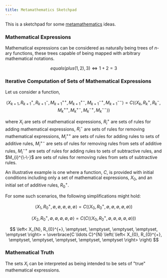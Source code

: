 ```yaml
---
title: Metamathematics Sketchpad
---
```


This is a sketchpad for some [metamathematics](https://en.wikipedia.org/wiki/Metamathematics) ideas.

### Mathematical Expressions

Mathematical expressions can be considered as naturally being trees of $n$-ary functions, these trees capable of being mapped with arbitrary mathematical notations.

$$ equals(plus(1, 2), 3) \Leftrightarrow 1 + 2 = 3 $$

### Iterative Computation of Sets of Mathematical Expressions

Let us consider a function,

$$ \left< X_{k+1}, R_{k+1}^{+}, R_{k+1}^{-}, M_{k+1}^{++}, M_{k+1}^{+-}, M_{k+1}^{-+}, M_{k+1}^{--} \right> = C \left( \left< X_{k}, R_{k}^{+}, R_{k}^{-}, M_{k}^{++}, M_{k}^{+-}, M_{k}^{-+}, M_{k}^{--} \right> \right) $$

where $X_{i}$ are sets of mathematical expressions, $R_{i}^{+}$ are sets of rules for adding mathematical expressions, $R_{i}^{-}$ are sets of rules for removing mathematical expressions, $M_{i}^{++}$ are sets of rules for adding rules to sets of additive rules, $M_{i}^{+-}$ are sets of rules for removing rules from sets of additive rules, $M_{i}^{-+}$ are sets of rules for adding rules to sets of subtractive rules, and $M_{i}^{\-\-}$ are sets of rules for removing rules from sets of subtractive rules.

An illustrative example is one where a function, $C$, is provided with initial conditions including only a set of mathematical expressions, $X_{0}$, and an initial set of additive rules, $R_{0}^{+}$.

For some such scenarios, the following simplifications might hold:

$$ \left< X_{1}, R_{0}^{+}, \emptyset, \emptyset, \emptyset, \emptyset, \emptyset \right> = C \left( \left< X_{0}, R_{0}^{+}, \emptyset, \emptyset, \emptyset, \emptyset, \emptyset \right> \right) $$

$$ \left< X_{2}, R_{0}^{+}, \emptyset, \emptyset, \emptyset, \emptyset, \emptyset \right> = C \left( C \left( \left< X_{0}, R_{0}^{+}, \emptyset, \emptyset, \emptyset, \emptyset, \emptyset \right> \right) \right) $$

$$ \left< X_{N}, R_{0}^{+}, \emptyset, \emptyset, \emptyset, \emptyset, \emptyset \right> = \overbrace{C \ldots C}^{N} \left( \left< X_{0}, R_{0}^{+}, \emptyset, \emptyset, \emptyset, \emptyset, \emptyset \right> \right) $$

### Mathematical Truth

The sets $X_{i}$ can be interpreted as being intended to be sets of "true" mathematical expressions.
